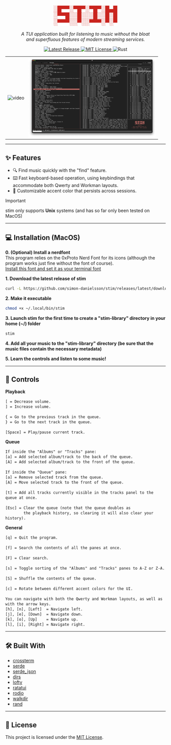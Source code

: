 <p align="center">
    <img src="media/logo/logo.png" alt="stim" width="200"/>
</p>
  
<p align="center">
  <em>A TUI application built for listening to music without the bloat<br>
        and superfluous features of modern streaming services.</em>
</p>
  
<p align="center">
  <a href="https://github.com/simon-danielsson/stim/releases/latest">
    <img src="https://img.shields.io/github/v/release/simon-danielsson/stim?color=blueviolet&style=flat-square" alt="Latest Release" />
  </a>
  <a href="https://github.com/simon-danielsson/stim/blob/main/LICENSE">
    <img src="https://img.shields.io/badge/license-MIT-green?style=flat-square" alt="MIT License" />
  </a>
  <img src="https://img.shields.io/badge/Rust-stable-orange?style=flat-square" alt="Rust" />
</p>
  
<table align="center">
  <tr>
    <td align="center">
      <img src="media/screenshots/video-v1.1.0.gif" alt="video" height="250">
    </td>
    <td align="center">
      <img src="media/screenshots/1.png" alt="screenshot" height="250">
    </td>
  </tr>
</table>

---
## ✨ Features
+ 🔍 Find music quickly with the "find" feature.
+ ⌨️ Fast keyboard-based operation, using keybindings that accommodate both Qwerty and Workman layouts.
+ 🎨 Customizable accent color that persists across sessions.

> [!IMPORTANT]  
> stim only supports **Unix** systems (and has so far only been tested on MacOS)  
  
---
## 💻 Installation (MacOS)
  
**0. (Optional) Install a nerdfont**  
This program relies on the 0xProto Nerd Font for its icons (although the program works just fine without the font of course).  
[Install this font and set it as your terminal font](https://www.nerdfonts.com/font-downloads)  
  
**1. Download the latest release of stim**  
``` bash
curl -L https://github.com/simon-danielsson/stim/releases/latest/download/stim -o ~/.local/bin/stim
```
  
**2. Make it executable**  
``` bash
chmod +x ~/.local/bin/stim
```
  
**3. Launch stim for the first time to create a "stim-library" directory in your home (~/) folder**  
``` bash
stim
```
  
**4. Add all your music to the "stim-library" directory (be sure that the music files contain the necessary metadata)**

**5. Learn the controls and listen to some music!**

---
## 🚀 Controls
**Playback**  
  
```
[ = Decrease volume.
] = Increase volume.

{ = Go to the previous track in the queue.
} = Go to the next track in the queue.

[Space] = Play/pause current track.
```

**Queue**  
  
```
If inside the "Albums" or "Tracks" pane:
[a] = Add selected album/track to the back of the queue.
[A] = Add selected album/track to the front of the queue.

If inside the "Queue" pane: 
[a] = Remove selected track from the queue.
[A] = Move selected track to the front of the queue.

[t] = Add all tracks currently visible in the tracks panel to the queue at once.

[Esc] = Clear the queue (note that the queue doubles as 
        the playback history, so clearing it will also clear your history).
```

**General**  
  
```
[q] = Quit the program.

[f] = Search the contents of all the panes at once. 

[F] = Clear search.

[s] = Toggle sorting of the "Albums" and "Tracks" panes to A-Z or Z-A.

[S] = Shuffle the contents of the queue.

[c] = Rotate between different accent colors for the UI.

You can navigate with both the Qwerty and Workman layouts, as well as with the arrow keys.
[h], [n], [Left]  = Navigate left.
[j], [e], [Down]  = Navigate down.
[k], [o], [Up]    = Navigate up.
[l], [i], [Right] = Navigate right.
```

---
## 🛠️ Built With
+ [crossterm](https://github.com/crossterm-rs/crossterm)  
+ [serde](https://github.com/serde-rs/serde)  
+ [serde_json](https://github.com/serde-rs/json)  
+ [dirs](https://codeberg.org/dirs/dirs-rs)  
+ [lofty](https://github.com/serial-ata/lofty-rs)  
+ [ratatui](https://github.com/ratatui/ratatui)  
+ [rodio](https://github.com/RustAudio/rodio)  
+ [walkdir](https://github.com/BurntSushi/walkdir)  
+ [rand](https://github.com/rust-random/rand)  

---
## 📜 License
This project is licensed under the [MIT License](https://github.com/simon-danielsson/stim/blob/main/LICENSE).  
